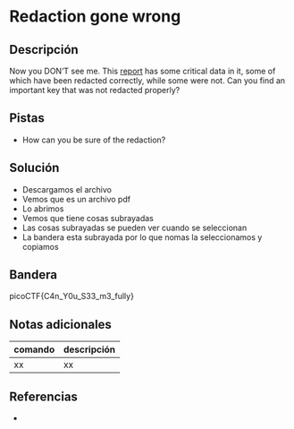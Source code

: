 # Redaction gone wrong

## Descripción
Now you DON’T see me. This [report](https://artifacts.picoctf.net/c/84/Financial_Report_for_ABC_Labs.pdf) has some critical data in it, some of which have been redacted correctly, while some were not. Can you find an important key that was not redacted properly?

## Pistas
- How can you be sure of the redaction?

## Solución
- Descargamos el archivo
- Vemos que es un archivo pdf
- Lo abrimos
- Vemos que tiene cosas subrayadas
- Las cosas subrayadas se pueden ver cuando se seleccionan
- La bandera esta subrayada por lo que nomas la seleccionamos y copiamos

## Bandera
picoCTF{C4n_Y0u_S33_m3_fully}

## Notas adicionales
| comando | descripción |
| ------ | ------ |
| xx | xx |

## Referencias
- []()